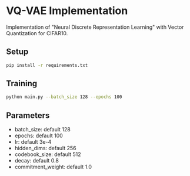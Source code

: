 # VQ-VAE Implementation

Implementation of "Neural Discrete Representation Learning" with Vector Quantization for CIFAR10.

## Setup
```bash
pip install -r requirements.txt
```

## Training
```bash
python main.py --batch_size 128 --epochs 100
```

## Parameters
- batch_size: default 128
- epochs: default 100
- lr: default 3e-4
- hidden_dims: default 256
- codebook_size: default 512
- decay: default 0.8
- commitment_weight: default 1.0